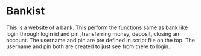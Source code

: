 # Bankist
This is a website of a bank. This perform the functions same as bank like login through login id and pin ,transferring money, deposit, closing an account.
The username and pin are pre defined in script file on the top. The username and pin both are created to just see from there to login.
